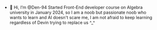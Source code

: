 - 👋 Hi, I’m @Den-94
Started Front-End developer course on Algebra university in January 2024, so I am a noob but passionate noob who wants to learn and AI doesn't scare me, I am not afraid to keep learning regardless of Devin trying to replace us ^_^


<!---
Den-94/Den-94 is a ✨ special ✨ repository because its `README.md` (this file) appears on your GitHub profile.
You can click the Preview link to take a look at your changes.
--->
